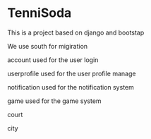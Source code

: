 TenniSoda
=========

This is a project based on django and bootstap

We use south for migiration

account used for the user login

userprofile used for the user profile manage

notification used for the notification system

game used for the game system

court

city
